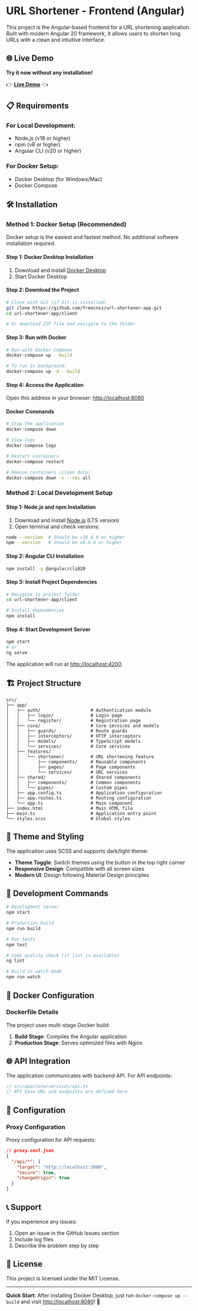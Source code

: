 # URL Shortener - Frontend (Angular)

This project is the Angular-based frontend for a URL shortening application. Built with modern Angular 20 framework, it allows users to shorten long URLs with a clean and intuitive interface.

## 🌐 Live Demo

**Try it now without any installation!** 

👉 **[Live Demo](https://linkhub-freecnsz.web.app/)** 👈


## 📋 Requirements

### For Local Development:
- Node.js (v18 or higher)
- npm (v8 or higher)
- Angular CLI (v20 or higher)

### For Docker Setup:
- Docker Desktop (for Windows/Mac)
- Docker Compose

## 🛠️ Installation

### Method 1: Docker Setup (Recommended)

Docker setup is the easiest and fastest method. No additional software installation required.

#### Step 1: Docker Desktop Installation

1. Download and install [Docker Desktop](https://www.docker.com/products/docker-desktop/)
2. Start Docker Desktop

#### Step 2: Download the Project

```bash
# Clone with Git (if Git is installed)
git clone https://github.com/freecnsz/url-shortener-app.git
cd url-shortener-app/client

# Or download ZIP file and navigate to the folder
```

#### Step 3: Run with Docker

```bash
# Run with Docker Compose
docker-compose up --build

# To run in background:
docker-compose up -d --build
```

#### Step 4: Access the Application

Open this address in your browser: [http://localhost:8080](http://localhost:8080)

#### Docker Commands

```bash
# Stop the application
docker-compose down

# View logs
docker-compose logs

# Restart containers
docker-compose restart

# Remove containers (clean data)
docker-compose down -v --rmi all
```

### Method 2: Local Development Setup

#### Step 1: Node.js and npm Installation

1. Download and install [Node.js](https://nodejs.org/) (LTS version)
2. Open terminal and check versions:

```bash
node --version  # Should be v18.0.0 or higher
npm --version   # Should be v8.0.0 or higher
```

#### Step 2: Angular CLI Installation

```bash
npm install -g @angular/cli@20
```

#### Step 3: Install Project Dependencies

```bash
# Navigate to project folder
cd url-shortener-app/client

# Install dependencies
npm install
```

#### Step 4: Start Development Server

```bash
npm start
# or
ng serve
```

The application will run at [http://localhost:4200](http://localhost:4200).

## 🏗️ Project Structure

```
src/
├── app/
│   ├── auth/                   # Authentication module
│   │   ├── login/              # Login page
│   │   └── register/           # Registration page
│   ├── core/                   # Core services and models
│   │   ├── guards/             # Route guards
│   │   ├── interceptors/       # HTTP interceptors
│   │   ├── models/             # TypeScript models
│   │   └── services/           # Core services
│   ├── features/
│   │   └── shortener/          # URL shortening feature
│   │       ├── components/     # Reusable components
│   │       ├── pages/          # Page components
│   │       └── services/       # URL services
│   ├── shared/                 # Shared components
│   │   ├── components/         # Common components
│   │   └── pipes/              # Custom pipes
│   ├── app.config.ts           # Application configuration
│   ├── app.routes.ts           # Routing configuration
│   └── app.ts                  # Main component
├── index.html                  # Main HTML file
├── main.ts                     # Application entry point
└── styles.scss                 # Global styles
```

## 🎨 Theme and Styling

The application uses SCSS and supports dark/light theme:

- **Theme Toggle**: Switch themes using the button in the top right corner
- **Responsive Design**: Compatible with all screen sizes
- **Modern UI**: Design following Material Design principles

## 🔧 Development Commands

```bash
# Development server
npm start

# Production build
npm run build

# Run tests
npm test

# Code quality check (if lint is available)
ng lint

# Build in watch mode
npm run watch
```

## 🐳 Docker Configuration

### Dockerfile Details

The project uses multi-stage Docker build:

1. **Build Stage**: Compiles the Angular application
2. **Production Stage**: Serves optimized files with Nginx

## 🌐 API Integration

The application communicates with backend API. For API endpoints:

```typescript
// src/app/core/services/api.ts
// API base URL and endpoints are defined here
```

## 🔧 Configuration

### Proxy Configuration

Proxy configuration for API requests:

```json
// proxy.conf.json
{
  "/api/*": {
    "target": "http://localhost:3000",
    "secure": true,
    "changeOrigin": true
  }
}
```

## 📞 Support

If you experience any issues:

1. Open an issue in the GitHub Issues section
2. Include log files
3. Describe the problem step by step

## 📄 License

This project is licensed under the MIT License.

---

**Quick Start**: After installing Docker Desktop, just run `docker-compose up --build` and visit [http://localhost:8080](http://localhost:8080)! 🎉
